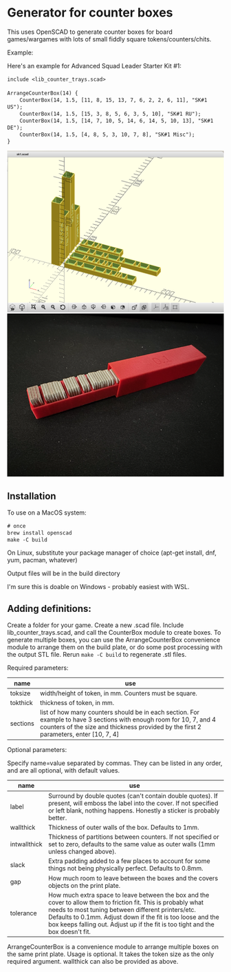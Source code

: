 # Generator for counter boxes

This uses OpenSCAD to generate counter boxes for board games/wargames with
lots of small fiddly square tokens/counters/chits.

Example:

Here's an example for Advanced Squad Leader Starter Kit #1:

```
include <lib_counter_trays.scad>

ArrangeCounterBox(14) {
    CounterBox(14, 1.5, [11, 8, 15, 13, 7, 6, 2, 2, 6, 11], "SK#1 US");
    CounterBox(14, 1.5, [15, 3, 8, 5, 6, 3, 5, 10], "SK#1 RU");
    CounterBox(14, 1.5, [14, 7, 10, 5, 14, 6, 14, 5, 10, 13], "SK#1 DE");
    CounterBox(14, 1.5, [4, 8, 5, 3, 10, 7, 8], "SK#1 Misc");
}
```

![Image of generated boxes](assets/output.png)
![Image of printed box with counters](assets/example.png)

## Installation

To use on a MacOS system:

```
# once
brew install openscad
make -C build
```

On Linux, substitute your package manager of choice (apt-get install, 
dnf, yum, pacman, whatever)

Output files will be in the build directory

I'm sure this is doable on Windows - probably easiest with WSL.

## Adding definitions:

Create a folder for your game.  Create a new .scad file.  Include 
lib_counter_trays.scad, and call the CounterBox module to create boxes.
To generate multiple boxes, you can use the ArrangeCounterBox convenience module
to arrange them on the build plate, or do some post processing with the
output STL file.  Rerun `make -C build` to regenerate .stl files.


Required parameters:

| name          | use |
| ------------- | --- |
|  toksize      | width/height of token, in mm.  Counters must be square. |
|  tokthick     | thickness of token, in mm.                              |
|  sections     | list of how many counters should be in each section.  For example to have 3 sections with enough room for 10, 7, and 4 counters of the size and thickness provided by the first 2 parameters, enter [10, 7, 4] |

Optional parameters: 

Specify name=value separated by commas.  They can be listed in any order, 
and are all optional, with default values.


| name          | use |
| ------------- | --- |
|   label       | Surround by double quotes (can't contain double quotes).  If present, will emboss the label into the cover. If not specified or left blank, nothing happens.  Honestly a sticker is probably better.
|   wallthick   | Thickness of outer walls of the box.  Defaults to 1mm.
|   intwallthick| Thickness of partitions between counters. If not specified or set to zero, defaults to the same value as outer walls (1mm unless changed above).
|   slack       |  Extra padding added to a few places to account for some things not being physically perfect. Defaults to 0.8mm.
|   gap         | How much room to leave between the boxes and the covers objects on the print plate.
|   tolerance   | How much extra space to leave between the box and the cover to allow them to friction fit.  This is probably what needs to most tuning between different printers/etc.  Defaults to 0.1mm.  Adjust down if the fit is too loose and the box keeps falling out. Adjust up if the fit is too tight and the box doesn't fit.

ArrangeCounterBox is a convenience module to arrange multiple boxes on
the same print plate.  Usage is optional. It takes the token size as
the only required argument. wallthick can also be provided as above.
